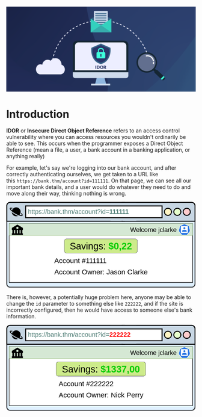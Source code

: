 ![](assets/Pasted%20image%2020241128094353.png)

# Introduction

**IDOR** or **Insecure Direct Object Reference** refers to an access control vulnerability where you can access resources you wouldn't ordinarily be able to see. This occurs when the programmer exposes a Direct Object Reference (mean a file, a user, a bank account in a banking application, or anything really)

For example, let's say we're logging into our bank account, and after correctly authenticating ourselves, we get taken to a URL like this `https://bank.thm/account?id=111111`. On that page, we can see all our important bank details, and a user would do whatever they need to do and move along their way, thinking nothing is wrong.

![](assets/Pasted%20image%2020241128094606.png)

There is, however, a potentially huge problem here, anyone may be able to change the `id` parameter to something else like `222222`, and if the site is incorrectly configured, then he would have access to someone else's bank information.

![](assets/Pasted%20image%2020241128094753.png)

